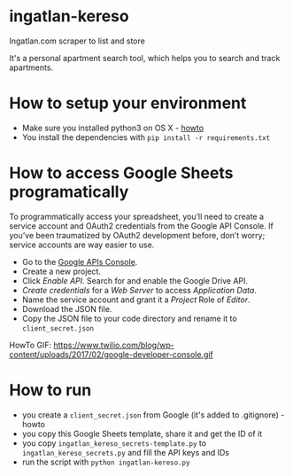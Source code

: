 # ingatlan-kereso
Ingatlan.com scraper to list and store 

It's a personal apartment search tool, which helps you to search and track apartments.

# How to setup your environment
- Make sure you installed python3 on OS X - [howto](http://python-guide-pt-br.readthedocs.io/en/latest/starting/install3/osx/)
- You install the dependencies with `pip install -r requirements.txt`

# How to access Google Sheets programatically

To programmatically access your spreadsheet, you’ll need to create a service account and OAuth2 credentials from the Google API Console. If you’ve been traumatized by OAuth2 development before, don’t worry; service accounts are way easier to use.

- Go to the [Google APIs Console](https://console.developers.google.com/).
- Create a new project.
- Click *Enable API*. Search for and enable the Google Drive API.
- *Create credentials* for a *Web Server* to access *Application Data*.
- Name the service account and grant it a *Project* Role of *Editor*.
- Download the JSON file.
- Copy the JSON file to your code directory and rename it to `client_secret.json`

HowTo GIF: https://www.twilio.com/blog/wp-content/uploads/2017/02/google-developer-console.gif


# How to run
- you create a `client_secret.json` from Google (it's added to .gitignore) - howto
- you copy this Google Sheets template, share it and get the ID of it
- you copy `ingatlan_kereso_secrets-template.py` to `ingatlan_kereso_secrets.py` and fill the API keys and IDs
- run the script with `python ingatlan-kereso.py`

